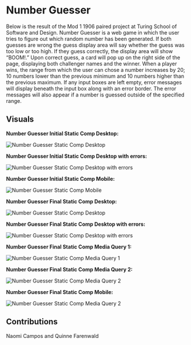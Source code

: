 # Number Guesser

Below is the result of the Mod 1 1906 paired project at Turing School of Software and Design. Number Guesser is a web game in which the user tries to figure out which random number has been generated. If both guesses are wrong the guess display area will say whether the guess was too low or too high. If they guess correctly, the display area will show “BOOM!.” Upon correct guess, a card will pop up on the right side of the page, displaying both challenger names and the winner.  When a player wins, the range from which the user can chose a number increases by 20; 10 numbers lower than the previous minimum and 10 numbers higher than the previous maximum.  If any input boxes are left empty, error messages will display beneath the input box along with an error border. The error messages will also appear if a number is guessed outside of the specified range.

## Visuals

**Number Guesser Initial Static Comp Desktop:**

![Number Guesser Static Comp Desktop](images/numberguesser_org_desktop.jpg "Number Guesser Static Comp Desktop")

**Number Guesser Initial Static Comp Desktop with errors:**

![Number Guesser Static Comp Desktop with errors](images/numberguesser_org_desktop_errors.jpg "Number Guesser Static Comp Desktop with errors")

**Number Guesser Initial Static Comp Mobile:**

![Number Guesser Static Comp Mobile](images/numberguesser_org_mobile.jpg "Number Guesser Static Comp Mobile")

**Number Guesser Final Static Comp Desktop:**

![Number Guesser Static Comp Desktop](images/numberguesser_final_desktop.png "Number Guesser Static Comp Desktop")

**Number Guesser Final Static Comp Desktop with errors:**

![Number Guesser Static Comp Desktop with errors](images/numberguesser_final_desktop_with_errors.png "Number Guesser Static Comp Desktop with errors")

**Number Guesser Final Static Comp Media Query 1:**

![Number Guesser Static Comp Media Query 1](images/numberguesser_final_mq1.png "Number Guesser Static Comp Media Query 1")

**Number Guesser Final Static Comp Media Query 2:**

![Number Guesser Static Comp Media Query 2](images/numberguesser_final_mq2.png "Number Guesser Static Comp Media Query 2")

**Number Guesser Final Static Comp Mobile:**

![Number Guesser Static Comp Media Query 2](images/numberguesser_final_mobile.png "Number Guesser Static Comp Mobile")

## Contributions

Naomi Campos and Quinne Farenwald
